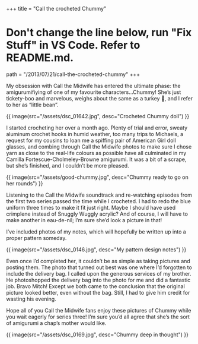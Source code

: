 +++
title = "Call the crocheted Chummy"

# Don't change the line below, run "Fix Stuff" in VS Code. Refer to README.md.
path = "/2013/07/21/call-the-crocheted-chummy"
+++

My obsession with Call the Midwife has entered the ultimate phase: the amigurumifiying of one of my favourite characters…Chummy! She’s just tickety-boo and marvelous, weighs about the same as a turkey 🦃, and I refer to her as “little bean”.

<!-- more -->

{{ image(src="/assets/dsc_01642.jpg", desc="Crocheted Chummy doll") }}

I started crocheting her over a month ago. Plenty of trial and error, sweaty aluminum crochet hooks in humid weather, too many trips to Michaels, a request for my cousins to loan me a spiffing pair of American Girl doll glasses, and combing through Call the Midwife photos to make sure I chose yarn as close to the real-life colours as possible have all culminated in my Camilla Fortescue-Cholmeley-Browne amigurumi. It was a bit of a scrape, but she’s finished, and I couldn’t be more pleased.

{{ image(src="/assets/good-chummy.jpg", desc="Chummy ready to go on her rounds") }}

Listening to the Call the Midwife soundtrack and re-watching episodes from the first two series passed the time while I crocheted. I had to redo the blue uniform three times to make it fit just right. Maybe I should have used crimplene instead of Snuggly Wuggly acrylic? And of course, I will have to make another in eau-de-nil; I’m sure she’d look a picture in that!

I’ve included photos of my notes, which will hopefully be written up into a proper pattern someday.

{{ image(src="/assets/dsc_0146.jpg", desc="My pattern design notes") }}

Even once I’d completed her, it couldn’t be as simple as taking pictures and posting them. The photo that turned out best was one where I’d forgotten to include the delivery bag. I called upon the generous services of my brother. He photoshopped the delivery bag into the photo for me and did a fantastic job. Bravo Mitch! Except we both came to the conclusion that the original picture looked better, even without the bag. Still, I had to give him credit for wasting his evening.

Hope all of you Call the Midwife fans enjoy these pictures of Chummy while you wait eagerly for series three! I’m sure you’d all agree that she’s the sort of amigurumi a chap’s mother would like.

{{ image(src="/assets/dsc_0169.jpg", desc="Chummy deep in thought") }}
